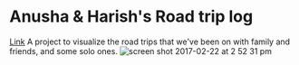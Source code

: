 # Anusha & Harish's Road trip log
[Link](https://d3fhb6r01zied7.cloudfront.net/)
A project to visualize the road trips that we've been on with family and friends, and some solo ones.
![screen shot 2017-02-22 at 2 52 31 pm](https://cloud.githubusercontent.com/assets/18266617/23236583/95032fb6-f90e-11e6-8b2e-481d38a396e7.png)
